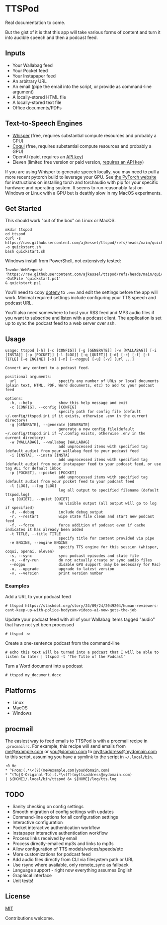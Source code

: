 # TTSPod

Real documentation to come.

But the gist of it is that this app will take various forms of content and turn it into audible speech and then a podcast feed.

## Inputs 

* Your Wallabag feed
* Your Pocket feed
* Your Instapaper feed 
* An arbitrary URL
* An email (pipe the email into the script, or provide as command-line argument)
* A locally-stored HTML file
* A locally-stored text file
* Office documents/PDFs 

## Text-to-Speech Engines

* [Whisper](https://github.com/collabora/WhisperSpeech) (free, requires substantial compute resources and probably a GPU)
* [Coqui](https://github.com/coqui-ai/TTS) (free, requires substantial compute resources and probably a GPU)
* OpenAI (paid, requires an [API key](https://platform.openai.com/api-keys))
* Eleven (limited free version or paid version, [requires an API key](https://elevenlabs.io/docs/api-reference/getting-started))

If you are using Whisper to generate speech locally, you may need to pull a more recent pytorch build to leverage your GPU. See [the PyTorch website](https://pytorch.org/get-started/locally/) for instructions on installing torch and torchaudio with pip for your specific hardware and operating system. It seems to run reasonably fast on Windows or Linux with a GPU but is deathly slow in my MacOS experiments.

## Get Started
This should work "out of the box" on Linux or MacOS.
```
mkdir ttspod
cd ttspod
curl -s https://raw.githubusercontent.com/ajkessel/ttspod/refs/heads/main/quickstart.sh -o quickstart.sh
bash quickstart.sh
```
Windows install from PowerShell, not extensively tested:
```
Invoke-WebRequest 'https://raw.githubusercontent.com/ajkessel/ttspod/refs/heads/main/quickstart.ps1' -OutFile 'quickstart.ps1'
& quickstart.ps1
```

You'll need to copy [dotenv](dotenv) to `.env` and edit the settings before the app will work. Minimal required settings include configuring your TTS speech and podcast URL.

You'll also need somewhere to host your RSS feed and MP3 audio files if you want to subscribe and listen with a podcast client. The application is set up to sync the podcast feed to a web server over ssh.

## Usage
```
usage: ttspod [-h] [-c [CONFIG]] [-g [GENERATE]] [-w [WALLABAG]] [-i [INSTA]] [-p [POCKET]] [-l [LOG]] [-q [QUIET]] [-d] [-r] [-f] [-t TITLE] [-e ENGINE] [-s] [-n] [--nogpu] [-u] [-v] [url ...]

Convert any content to a podcast feed.

positional arguments:
  url                   specify any number of URLs or local documents (plain text, HTML, PDF, Word documents, etc) to add to your podcast feed

options:
  -h, --help            show this help message and exit
  -c [CONFIG], --config [CONFIG]
                        specify path for config file (default ~/.config/ttspod.ini if it exists, otherwise .env in the current directory)
  -g [GENERATE], --generate [GENERATE]
                        generate a new config file(default ~/.config/ttspod.ini if ~/.config exists, otherwise .env in the current directory)
  -w [WALLABAG], --wallabag [WALLABAG]
                        add unprocessed items with specified tag (default audio) from your wallabag feed to your podcast feed
  -i [INSTA], --insta [INSTA]
                        add unprocessed items with specified tag (default audio) from your instapaper feed to your podcast feed, or use tag ALL for default inbox
  -p [POCKET], --pocket [POCKET]
                        add unprocessed items with specified tag (default audio) from your pocket feed to your podcast feed
  -l [LOG], --log [LOG]
                        log all output to specified filename (default ttspod.log)
  -q [QUIET], --quiet [QUIET]
                        no visible output (all output will go to log if specified)
  -d, --debug           include debug output
  -r, --restart         wipe state file clean and start new podcast feed
  -f, --force           force addition of podcast even if cache indicates it has already been added
  -t TITLE, --title TITLE
                        specify title for content provided via pipe
  -e ENGINE, --engine ENGINE
                        specify TTS engine for this session (whisper, coqui, openai, eleven)
  -s, --sync            sync podcast episodes and state file
  -n, --dry-run         do not actually create or sync audio files
  --nogpu               disable GPU support (may be necessary for Mac)
  -u, --upgrade         upgrade to latest version
  -v, --version         print version number
```
### Examples
Add a URL to your podcast feed
```
# ttspod https://slashdot.org/story/24/09/24/2049204/human-reviewers-cant-keep-up-with-police-bodycam-videos-ai-now-gets-the-job
```
Update your podcast feed with all of your Wallabag items tagged "audio" that have not yet been processed
```
# ttspod -w
```
Create a one-sentence podcast from the command-line
```
# echo this text will be turned into a podcast that I will be able to listen to later | ttspod -t 'The Title of the Podcast'
```
Turn a Word document into a podcast 
```
# ttspod my_document.docx
```

## Platforms
* Linux
* MacOS
* Windows

## procmail
The easiest way to feed emails to TTSPod is with a procmail recipe in `.procmailrc`. For example, this recipe will send emails from me@example.com or you@domain.com to myttsaddress@mydomain.com to this script, assuming you have a symlink to the script in `~/.local/bin`.
```
:0 Hc
* ^From:(.*\<(?)(me@example.com|you@domain.com)
* ^(To|X-Original-To):(.*\<(?)(myttsaddress@mydomain.com)
| ${HOME}/.local/bin/ttspod &> ${HOME}/log/tts.log 
```

## TODO
* Sanity checking on config settings
* Smooth migration of config settings with updates
* Command-line options for all configuration settings
* Interactive configuration
* Pocket interactive authentication workflow
* Instapaper interactive authentication workflow
* Process links received by email
* Process directly-emailed mp3s and links to mp3s
* Allow configuration of TTS models/voices/speeds/etc
* More customizations for podcast feed
* Add audio files directly from CLI via filesystem path or URL
* Use rsync where available, only remote_sync as fallback
* Language support - right now everything assumes English
* Graphical interface
* Unit tests!

## License
[MIT](LICENSE)

Contributions welcome.
